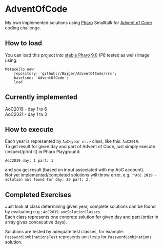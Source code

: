 # AdventOfCode
My own implemented solutions using [Pharo](https://pharo.org) Smalltalk for [Advent of Code](https://adventofcode.com) coding challenge.

## How to load
You can load this project into [stable Pharo 9.0](https://pharo.org/download) (P8 tested as well) image using: 
```
Metacello new
	repository: 'github://Bajger/AdventOfCode/src';
	baseline: 'AdventOfCode';
	load
```

## Currently implemented
AoC2019 - day 1 to 6  
AoC2021 - day 1 to 3

## How to execute
Each year is represented by `AoC<year nr.>` class, like this: `AoC2019`.  
To get result for given day and part of Advent of Code, just simply execute (inspect/print it) in Pharo Playground:  
```
AoC2019 day: 1 part: 1
```
and you get result (based on input associated with my AoC account).  
Not yet implemented/completed solutions will throw error, e.g.: `"AoC 2019 - solution not found for day: 20 part: 2." `

## Completed Exercises
Just look at class determining given year, complete solutions can be found by evaluating e.g.: `AoC2019 aocSolutionClasses`  
Each class represents one concrete solution for given day and part (order in array gives concecutive days).

Solutions are tested by adequate test classes, for example: `PasswordCombinationsTest` represents unit tests for `PasswordCombinations` solution.
